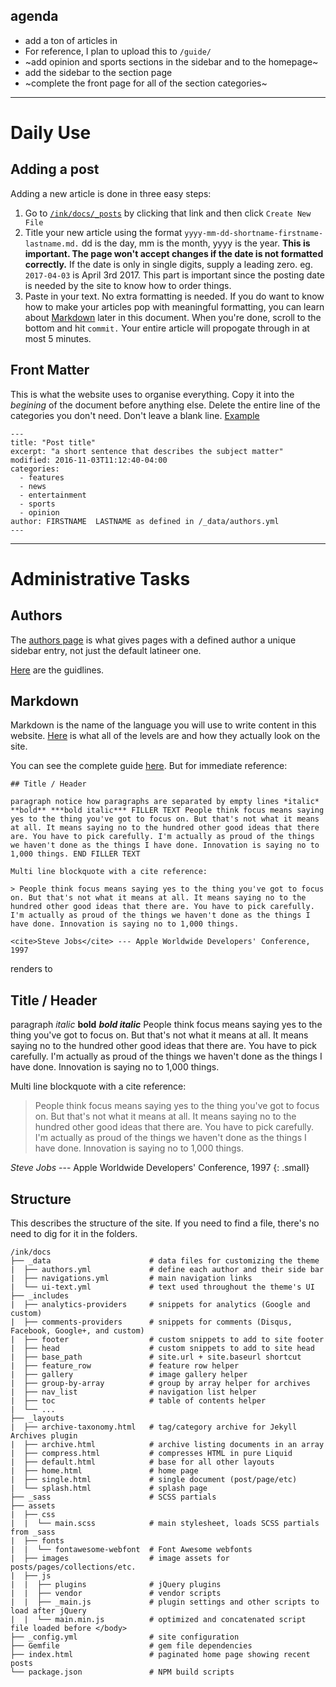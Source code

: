 ## agenda

* add a ton of articles in
* For reference, I plan to upload this to `/guide/`
* ~add opinion and sports sections in the sidebar and to the homepage~
* add the sidebar to the section page
* ~complete the front page for all of the section categories~

---

# Daily Use

## Adding a post

Adding a new article is done in three easy steps:

1. Go to [`/ink/docs/_posts`](https://github.com/tblslatineer/tblslatineer.github.io/tree/master/_posts) by clicking that link and then click `Create New File`
2. Title your new article using the format `yyyy-mm-dd-shortname-firstname-lastname.md.` dd is the day, mm is the month, yyyy is the year. **This is important. The page won't accept changes if the date is not formatted correctly.** If the date is only in single digits, supply a leading zero. eg. `2017-04-03` is April 3rd 2017. This part is important since the posting date is needed by the site to know how to order things.
3. Paste in your text. No extra formatting is needed. If you do want to know how to make your articles pop with meaningful formatting, you can learn about [Markdown](#markdown) later in this document. When you're done, scroll to the bottom and hit `commit.` Your entire article will propogate through in at most 5 minutes.

## Front Matter

This is what the website uses to organise everything. Copy it into the *begining* of the document before anything else. Delete the entire line of the categories you don't need. Don't leave a blank line. [Example](https://raw.githubusercontent.com/tblslatineer/tblslatineer.github.io/master/_posts/2017-12-23-SHSAT-Alexis-David.md)

```
---
title: "Post title"
excerpt: "a short sentence that describes the subject matter"
modified: 2016-11-03T11:12:40-04:00
categories:
  - features
  - news
  - entertainment
  - sports
  - opinion
author: FIRSTNAME  LASTNAME as defined in /_data/authors.yml
---
```
---

# Administrative Tasks

## Authors

The [authors page](https://github.com/tblslatineer/tblslatineer.github.io/blob/master/_data/authors.yml) is what gives pages with a defined author a unique sidebar entry, not just the default latineer one.

[Here](https://github.com/tblslatineer/tblslatineer.github.io/blob/master/_docs/09-authors.md) are the guidlines.

## Markdown

Markdown is the name of the language you will use to write content in this website. [Here](https://tblslatineer.github.io/ink/markup/markup-html-tags-and-formatting/) is what all of the levels are and how they actually look on the site.

You can see the complete guide [here](https://github.com/adam-p/markdown-here/wiki/Markdown-Cheatsheet). But for immediate reference:

```
## Title / Header

paragraph notice how paragraphs are separated by empty lines *italic* **bold** ***bold italic*** FILLER TEXT People think focus means saying yes to the thing you've got to focus on. But that's not what it means at all. It means saying no to the hundred other good ideas that there are. You have to pick carefully. I'm actually as proud of the things we haven't done as the things I have done. Innovation is saying no to 1,000 things. END FILLER TEXT

Multi line blockquote with a cite reference:

> People think focus means saying yes to the thing you've got to focus on. But that's not what it means at all. It means saying no to the hundred other good ideas that there are. You have to pick carefully. I'm actually as proud of the things we haven't done as the things I have done. Innovation is saying no to 1,000 things.

<cite>Steve Jobs</cite> --- Apple Worldwide Developers' Conference, 1997
```
renders to

## Title / Header

paragraph *italic* **bold** ***bold italic*** People think focus means saying yes to the thing you've got to focus on. But that's not what it means at all. It means saying no to the hundred other good ideas that there are. You have to pick carefully. I'm actually as proud of the things we haven't done as the things I have done. Innovation is saying no to 1,000 things.

Multi line blockquote with a cite reference:

> People think focus means saying yes to the thing you've got to focus on. But that's not what it means at all. It means saying no to the hundred other good ideas that there are. You have to pick carefully. I'm actually as proud of the things we haven't done as the things I have done. Innovation is saying no to 1,000 things.

<cite>Steve Jobs</cite> --- Apple Worldwide Developers' Conference, 1997
{: .small}


## Structure 

This describes the structure of the site. If you need to find a file, there's no need to dig for it in the folders.

```
/ink/docs
├── _data                      # data files for customizing the theme
|  ├── authors.yml             # define each author and their side bar
|  ├── navigations.yml         # main navigation links
|  └── ui-text.yml             # text used throughout the theme's UI
├── _includes
|  ├── analytics-providers     # snippets for analytics (Google and custom)
|  ├── comments-providers      # snippets for comments (Disqus, Facebook, Google+, and custom)
|  ├── footer                  # custom snippets to add to site footer
|  ├── head                    # custom snippets to add to site head
|  ├── base_path               # site.url + site.baseurl shortcut
|  ├── feature_row             # feature row helper
|  ├── gallery                 # image gallery helper
|  ├── group-by-array          # group by array helper for archives
|  ├── nav_list                # navigation list helper
|  ├── toc                     # table of contents helper
|  └── ...
├── _layouts
|  ├── archive-taxonomy.html   # tag/category archive for Jekyll Archives plugin
|  ├── archive.html            # archive listing documents in an array
|  ├── compress.html           # compresses HTML in pure Liquid
|  ├── default.html            # base for all other layouts
|  ├── home.html               # home page
|  ├── single.html             # single document (post/page/etc)
|  └── splash.html             # splash page
├── _sass                      # SCSS partials
├── assets
|  ├── css
|  |  └── main.scss            # main stylesheet, loads SCSS partials from _sass
|  ├── fonts
|  |  └── fontawesome-webfont  # Font Awesome webfonts
|  ├── images                  # image assets for posts/pages/collections/etc.
|  ├── js
|  |  ├── plugins              # jQuery plugins
|  |  ├── vendor               # vendor scripts
|  |  ├── _main.js             # plugin settings and other scripts to load after jQuery
|  |  └── main.min.js          # optimized and concatenated script file loaded before </body>
├── _config.yml                # site configuration
├── Gemfile                    # gem file dependencies
├── index.html                 # paginated home page showing recent posts
└── package.json               # NPM build scripts
```

